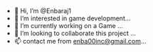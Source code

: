 - 👋 Hi, I’m @Enbaraj1
- 👀 I’m interested in game development...
- 🌱 I’m currently working on a Game ...
- 💞️ I’m looking to collaborate this project ...
- 📫 contact me from enba00inc@gmail.com...

<!---
Enbaraj1/Enbaraj1 is a ✨ special ✨ repository because its `README.md` (this file) appears on your GitHub profile.
You can click the Preview link to take a look at your changes.
--->
